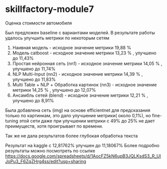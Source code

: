 # skillfactory-module7
Оценка стоимости автомобиля

Был предложен baseline с вариантами моделей. В результате работы удалось улучшить метрики по некоторым сетям
1. Наивная модель - исходное значение метрики 19,88 %
2. Модель catboost - исходное значение метрики 13,23 % , улучшено до 11,43%
3. Простая нейронная сеть (nn1) - исходное значение метрики 14,05 % , улучшено до 11,74%
4. NLP Multi-Input (nn2) - исходное значение метрики 14,39 % , улучшено до 11,83%
5. Multi Table + NLP + Обработка картинок (nn3) - исходное значение метрики 14,25 % , улучшено до 12,07%
6. Ансамбль сетей (blend) - исходное значение метрики 12,21 % , улучшено до 8,91%

Была добавлена сеть (img) на основе efficientnet для предсказания только по картинкам, это дало улучшение метрики( около 0,1%), 
но fine-tuning этой сети даже при улучшении метрики с 49% до 25% не дает преимуществ, хотя проигрывает по времени. 

Так же не дала результатов более глубокая обработка текста 

Результат на kaggle c 12,81762% улучшен до 11,18067%
Более подробно результаты можно посмотреть по ссылке https://docs.google.com/spreadsheets/d/1AocFZ5kN6upB3JQLKsdS3_R_UIJoPu3_F6ZqZHrg4ss/edit?usp=sharing

